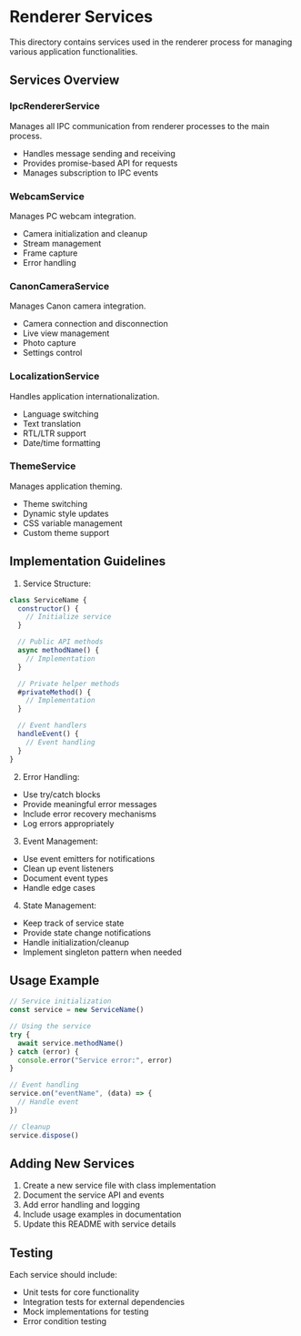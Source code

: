 # Renderer Services

This directory contains services used in the renderer process for managing various application functionalities.

## Services Overview

### IpcRendererService

Manages all IPC communication from renderer processes to the main process.

- Handles message sending and receiving
- Provides promise-based API for requests
- Manages subscription to IPC events

### WebcamService

Manages PC webcam integration.

- Camera initialization and cleanup
- Stream management
- Frame capture
- Error handling

### CanonCameraService

Manages Canon camera integration.

- Camera connection and disconnection
- Live view management
- Photo capture
- Settings control

### LocalizationService

Handles application internationalization.

- Language switching
- Text translation
- RTL/LTR support
- Date/time formatting

### ThemeService

Manages application theming.

- Theme switching
- Dynamic style updates
- CSS variable management
- Custom theme support

## Implementation Guidelines

1. Service Structure:

```javascript
class ServiceName {
  constructor() {
    // Initialize service
  }

  // Public API methods
  async methodName() {
    // Implementation
  }

  // Private helper methods
  #privateMethod() {
    // Implementation
  }

  // Event handlers
  handleEvent() {
    // Event handling
  }
}
```

2. Error Handling:

- Use try/catch blocks
- Provide meaningful error messages
- Include error recovery mechanisms
- Log errors appropriately

3. Event Management:

- Use event emitters for notifications
- Clean up event listeners
- Document event types
- Handle edge cases

4. State Management:

- Keep track of service state
- Provide state change notifications
- Handle initialization/cleanup
- Implement singleton pattern when needed

## Usage Example

```javascript
// Service initialization
const service = new ServiceName()

// Using the service
try {
  await service.methodName()
} catch (error) {
  console.error("Service error:", error)
}

// Event handling
service.on("eventName", (data) => {
  // Handle event
})

// Cleanup
service.dispose()
```

## Adding New Services

1. Create a new service file with class implementation
2. Document the service API and events
3. Add error handling and logging
4. Include usage examples in documentation
5. Update this README with service details

## Testing

Each service should include:

- Unit tests for core functionality
- Integration tests for external dependencies
- Mock implementations for testing
- Error condition testing
